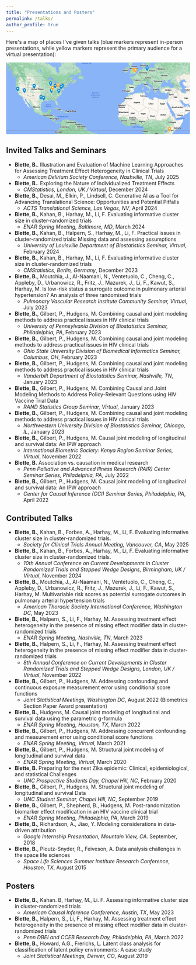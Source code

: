 ```yaml
---
title: "Presentations and Posters"
permalink: /talks/
author_profile: true
---
```


Here's a map of places I've given talks (blue markers represent in-person presentations, while yellow markers represent the primary audience for a virtual presentation):

![](../images/TalkPlaces.png)

## Invited Talks and Seminars
- **Blette, B.**. Illustration and Evaluation of Machine Learning Approaches for Assessing Treatment Effect Heterogeneity in Clinical Trials
  - *American Delirium Society Conference, Nashville, TN*, July 2025
- **Blette, B.**. Exploring the Nature of Individualized Treatment Effects
  - *CMStatistics, London, UK / Virtual*, December 2024
- **Blette, B.**, Desai, M., Elkin, P., Lindsell, C. Generative AI as a Tool for Advancing Translational Science: Opportunities and Potential Pitfalls
  - *ACTS Translational Science, Las Vegas, NV*, April 2024
- **Blette, B.**, Kahan, B., Harhay, M., Li, F. Evaluating informative cluster size in cluster-randomized trials
  - *ENAR Spring Meeting, Baltimore, MD*, March 2024
- **Blette, B.**, Kahan, B., Halpern, S., Harhay, M., Li, F. Practical issues in cluster-randomized trials: Missing data and assessing assumptions
  - *University of Louisville Department of Biostatistics Seminar, Virtual*, February 2024
- **Blette, B.**, Kahan, B., Harhay, M., Li, F. Evaluating informative cluster size in cluster-randomized trials
  - *CMStatistics, Berlin, Germany*, December 2023
- **Blette, B.**, Moutchia, J., Al-Naamani, N., Ventetuolo, C., Cheng, C., Appleby, D., Urbanowicz, R., Fritz, J., Mazurek, J., Li, F., Kawut, S., Harhay, M. Is low-risk status a surrogate outcome in pulmonary arterial hypertension? An analysis of three randomised trials
  - *Pulmonary Vascular Research Institute Community Seminar, Virtual*, July 2023
- **Blette, B.**, Gilbert, P., Hudgens, M. Combining causal and joint modeling methods to address practical issues in HIV clinical trials
  - *University of Pennsylvania Division of Biostatistics Seminar, Philadelphia, PA*, February 2023
- **Blette, B.**, Gilbert, P., Hudgens, M. Combining causal and joint modeling methods to address practical issues in HIV clinical trials
  - *Ohio State University Division of Biomedical Informatics Seminar, Columbus, OH*, February 2023
- **Blette, B.**, Gilbert, P., Hudgens, M. Combining causal and joint modeling methods to address practical issues in HIV clinical trials
  - *Vanderbilt Department of Biostatistics Seminar, Nashville, TN*, January 2023
- **Blette, B.**, Gilbert, P., Hudgens, M. Combining Causal and Joint Modeling Methods to Address Policy-Relevant Questions using HIV Vaccine Trial Data
  - *RAND Statistics Group Seminar, Virtual*, January 2023
- **Blette, B.**, Gilbert, P., Hudgens, M. Combining causal and joint modeling methods to address practical issues in HIV clinical trials
  - *Northwestern University Division of Biostatistics Seminar, Chicago, IL*, January 2023
- **Blette, B.**, Gilbert, P., Hudgens, M. Causal joint modeling of longitudinal and survival data: An IPW approach
  - *International Biometric Society: Kenya Region Seminar Series, Virtual*, November 2022
- **Blette, B.** Association vs. causation in medical research
  - *Penn Palliative and Advanced Illness Research (PAIR) Center Seminar Series, Philadelphia, PA*, July 2022
- **Blette, B.**, Gilbert, P., Hudgens, M. Causal joint modeling of longitudinal and survival data: An IPW approach
  - *Center for Causal Inference (CCI) Seminar Series, Philadelphia, PA*, April 2022
    
## Contributed Talks
- **Blette, B.**, Kahan, B., Forbes, A., Harhay, M., Li, F. Evaluating informative cluster size in cluster-randomized trials.
  - *Society for Clinical Trials Annual Meeting, Vancouver, CA*, May 2025
- **Blette, B.**, Kahan, B., Forbes, A., Harhay, M., Li, F. Evaluating informative cluster size in cluster-randomized trials.
  - *10th Annual Conference on Current Developments in Cluster Randomized Trials and Stepped Wedge Designs, Birmingham, UK / Virtual*, November 2024
- **Blette, B.**, Moutchia, J., Al-Naamani, N., Ventetuolo, C., Cheng, C., Appleby, D., Urbanowicz, R., Fritz, J., Mazurek, J., Li, F., Kawut, S., Harhay, M. Multivariable risk scores as potential surrogate outcomes in pulmonary arterial hypertension trials
  - *American Thoracic Society International Conference, Washington DC*, May 2023
- **Blette, B.**, Halpern, S., Li, F., Harhay, M. Assessing treatment effect heterogeneity in the presence of missing effect modifier data in cluster-randomized trials
  - *ENAR Spring Meeting, Nashville, TN*, March 2023
- **Blette, B.**, Halpern, S., Li, F., Harhay, M. Assessing treatment effect heterogeneity in the presence of missing effect modifier data in cluster-randomized trials
  - *8th Annual Conference on Current Developments in Cluster Randomized Trials and Stepped Wedge Designs, London, UK / Virtual*, November 2022
- **Blette, B.**, Gilbert, P., Hudgens, M. Addressing confounding and continuous exposure measurement error using conditional score functions
  - *Joint Statistical Meetings, Washington DC*, August 2022 (Biometrics Section Paper Award presentation)
- **Blette, B.**, Hudgens, M. Causal joint modeling of longitudinal and survival data using the parametric g-formula
  - *ENAR Spring Meeting, Houston, TX*, March 2022
- **Blette, B.**, Gilbert, P., Hudgens, M. Addressing concurrent confounding and measurement error using conditional score functions
  - *ENAR Spring Meeting, Virtual*, March 2021
- **Blette, B.**, Gilbert, P., Hudgens, M. Structural joint modeling of longitudinal and survival data
  - *ENAR Spring Meeting, Virtual*, March 2020
- **Blette, B.** Preparing for the next Zika epidemic: Clinical, epidemiological, and statistical Challenges
  - *UNC Prospective Students Day, Chapel Hill, NC*, February 2020
- **Blette, B.**, Gilbert, P., Hudgens, M. Structural joint modeling of longitudinal and survival Data
  - *UNC Student Seminar, Chapel Hill, NC*, September 2019
- **Blette, B.**, Gilbert, P., Shepherd, B., Hudgens, M. Post-randomization biomarker effect modification in an HIV vaccine clinical trial
  - *ENAR Spring Meeting, Philadelphia, PA*, March 2019
- **Blette, B.**, Richardson, A., Jiao, Y. Modeling considerations in data-driven attribution
  - *Google Internship Presentation, Mountain View, CA*. September, 2018
- **Blette, B.**, Ploutz-Snyder, R., Feiveson, A. Data analysis challenges in the space life sciences
  - *Space Life Sciences Summer Institute Research Conference, Houston, TX*, August 2015

## Posters
- **Blette, B.**, Kahan. B, Harhay, M., Li. F. Assessing informative cluster size in cluster-randomized trials
  - *American Causal Inference Conference, Austin, TX*, May 2023
- **Blette, B.**, Halpern, S., Li, F., Harhay, M. Assessing treatment effect heterogeneity in the presence of missing effect modifier data in cluster-randomized trials
  - *Penn DBEI and CCEB Research Day, Philadelphia, PA*, March 2022
- **Blette, B.**, Howard, A.G., Frerichs, L. Latent class analysis for classification of latent policy environments: A case study
  - *Joint Statistical Meetings, Denver, CO*, August 2019
